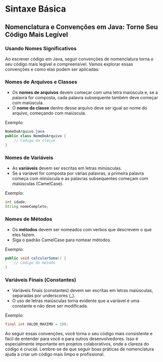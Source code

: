 # Sintaxe Básica

## Nomenclatura e Convenções em Java: Torne Seu Código Mais Legível

### Usando Nomes Significativos

Ao escrever código em Java, seguir convenções de nomenclatura torna o seu código mais legível e compreensível. Vamos explorar essas convenções e como elas podem ser aplicadas:

### Nomes de Arquivos e Classes

- Os **nomes de arquivos** devem começar com uma letra maiúscula e, se a palavra for composta, cada palavra subsequente também deve começar com maiúscula.
- O **nome da classe** dentro desse arquivo deve ser igual ao nome do arquivo, começando com maiúscula.

Exemplo:
```java
NomeDoArquivo.java
public class NomeDoArquivo {
    // Código da classe
}
```

### Nomes de Variáveis

- As **variáveis** devem ser escritas em letras minúsculas.
- Se a variável for composta por várias palavras, a primeira palavra começa com minúscula e as palavras subsequentes começam com maiúsculas (CamelCase).

Exemplo:
```java
int idade;
String nomeCompleto;
```

### Nomes de Métodos

- Os **métodos** devem ser nomeados com verbos que descrevem o que eles fazem.
- Siga o padrão CamelCase para nomear métodos.

Exemplo:
```java
public void calcularSoma() {
    // Código do método
}
```

### Variáveis Finais (Constantes)

- Variáveis finais (constantes) devem ser escritas em letras maiúsculas, separadas por underscores (_).
- O uso de letras maiúsculas torna evidente que a variável é uma constante e não deve ser modificada.

Exemplo:
```java
final int VALOR_MAXIMO = 100;
```

Ao seguir essas convenções, você torna o seu código mais consistente e fácil de entender para você e para outros desenvolvedores. Isso é especialmente importante em projetos colaborativos, onde a clareza do código é crucial. Lembre-se de que seguir boas práticas de nomenclatura ajuda a criar um código mais limpo e profissional.